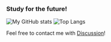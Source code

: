 ### Study for the future!

![My GitHub stats](https://github-readme-stats.vercel.app/api?username=dynamicloader&count_private=true&show_icons=true) ![Top Langs](https://github-readme-stats.vercel.app/api/top-langs/?username=dynamicloader&layout=compact)

Feel free to contact me with [Discussion](https://github.com/DynamicLoader/DynamicLoader/discussions)! 
